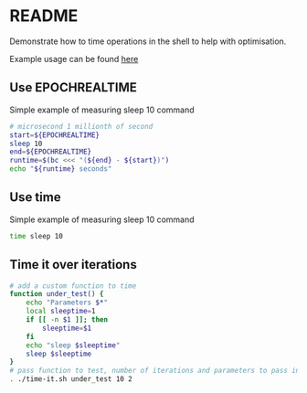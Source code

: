 # README 
Demonstrate how to time operations in the shell to help with optimisation.

Example usage can be found [here](https://github.com/chrisguest75/docker_build_examples/tree/volume_images/36_layers_speed)

## Use EPOCHREALTIME
Simple example of measuring sleep 10 command
```sh
# microsecond 1 millionth of second
start=${EPOCHREALTIME}
sleep 10
end=${EPOCHREALTIME}
runtime=$(bc <<< "(${end} - ${start})")
echo "${runtime} seconds"
```

## Use time
Simple example of measuring sleep 10 command
```sh
time sleep 10     
```

## Time it over iterations

```sh
# add a custom function to time 
function under_test() {
    echo "Parameters $*"
    local sleeptime=1
    if [[ -n $1 ]]; then
        sleeptime=$1
    fi
    echo "sleep $sleeptime"
    sleep $sleeptime
}
# pass function to test, number of iterations and parameters to pass into the function (sleeptime of 2 in this case)
. ./time-it.sh under_test 10 2  
```